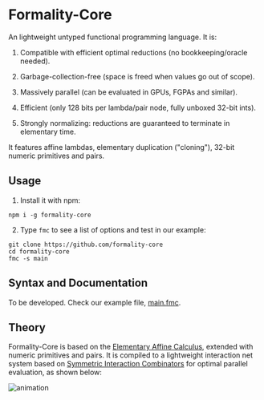 # Formality-Core

An lightweight untyped functional programming language. It is:

1. Compatible with efficient optimal reductions (no bookkeeping/oracle needed).

2. Garbage-collection-free (space is freed when values go out of scope).

3. Massively parallel (can be evaluated in GPUs, FGPAs and similar).

4. Efficient (only 128 bits per lambda/pair node, fully unboxed 32-bit ints).

5. Strongly normalizing: reductions are guaranteed to terminate in elementary time.

It features affine lambdas, elementary duplication ("cloning"), 32-bit numeric primitives and pairs.

## Usage

1. Install it with npm:

```
npm i -g formality-core
```

2. Type `fmc` to see a list of options and test in our example:

```
git clone https://github.com/formality-core
cd formality-core
fmc -s main
```

## Syntax and Documentation

To be developed. Check our example file, [main.fmc](main.fmc).

## Theory

Formality-Core is based on the [Elementary Affine Calculus](https://github.com/moonad/elementary-affine-calculus), extended with numeric primitives and pairs. It is compiled to a lightweight interaction net system based on [Symmetric Interaction Combinators](https://pdfs.semanticscholar.org/1731/a6e49c6c2afda3e72256ba0afb34957377d3.pdf) for optimal parallel evaluation, as shown below:

![animation](https://github.com/moonad/Nasic-Render/raw/master/nasic-render.gif)
